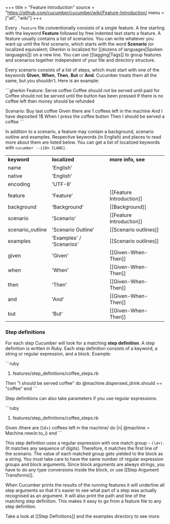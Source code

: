 +++
title = "Feature Introduction"
source = "https://github.com/cucumber/cucumber/wiki/Feature-Introduction/
menu = ["all", "wiki"]
+++

Every `.feature` file conventionally consists of a single feature. A line starting with the keyword **Feature** followed by free indented text starts a feature. A feature usually contains a list of scenarios. You can write whatever you want up until the first scenario, which starts with the word **Scenario** (or localized equivalent; Gherkin is localized for \[\[dozens of languages|Spoken languages\]\]) on a new line. You can use \[\[tagging|Tags\]\] to group features and scenarios together independent of your file and directory structure.

Every scenario consists of a list of steps, which must start with one of the keywords **Given**, **When**, **Then**, **But** or **And**. Cucumber treats them all the same, but you shouldn't. Here is an example:

\`\`\`gherkin
Feature: Serve coffee
Coffee should not be served until paid for
Coffee should not be served until the button has been pressed
If there is no coffee left then money should be refunded

Scenario: Buy last coffee
Given there are 1 coffees left in the machine
And I have deposited 1$
When I press the coffee button
Then I should be served a coffee
\`\`\`

In addition to a scenario, a feature may contain a background, scenario outline and examples. Respective keywords (in English) and places to read more about them are listed below. You can get a list of localized keywords with `cucumber --i18n [LANG]`.

|                   |                          |                              |
|-------------------|--------------------------|------------------------------|
| **keyword**       | **localized**            | **more info, see**           |
| name              | 'English'                |                              |
| native            | 'English'                |                              |
| encoding          | 'UTF-8'                  |                              |
| feature           | 'Feature'                | \[\[Feature Introduction\]\] |
| background        | 'Background'             | \[\[Background\]\]           |
| scenario          | 'Scenario'               | \[\[Feature Introduction\]\] |
| scenario\_outline | 'Scenario Outline'       | \[\[Scenario outlines\]\]    |
| examples          | 'Examples' / 'Scenarios' | \[\[Scenario outlines\]\]    |
| given             | 'Given'                  | \[\[Given-When-Then\]\]      |
| when              | 'When'                   | \[\[Given-When-Then\]\]      |
| then              | 'Then'                   | \[\[Given-When-Then\]\]      |
| and               | 'And'                    | \[\[Given-When-Then\]\]      |
| but               | 'But'                    | \[\[Given-When-Then\]\]      |

### Step definitions

For each step Cucumber will look for a matching **step definition**. A step definition is written in Ruby. Each step definition consists of a keyword, a string or regular expression, and a block. Example:

\`\`\`ruby

1.  features/step\_definitions/coffee\_steps.rb

Then "I should be served coffee" do
@machine.dispensed\_drink.should == "coffee"
end
\`\`\`

Step definitions can also take parameters if you use regular expressions:

\`\`\`ruby

1.  features/step\_definitions/coffee\_steps.rb

Given /there are (\\d+) coffees left in the machine/ do |n|
@machine = Machine.new(n.to\_i)
end
\`\`\`

This step definition uses a regular expression with one match group - <code>(\\d+)</code>. (It matches any sequence of digits). Therefore, it matches the first line of the scenario. The value of each matched group gets yielded to the block as a string. You must take care to have the same number of regular expression groups and block arguments. Since block arguments are always strings, you have to do any type conversions inside the block, or use \[\[Step Argument Transforms\]\].

When Cucumber prints the results of the running features it will underline all step arguments so that it's easier to see what part of a step was actually recognised as an argument. It will also print the path and line of the matching step definition. This makes it easy to go from a feature file to any step definition.

Take a look at \[\[Step Definitions\]\] and the examples directory to see more.
